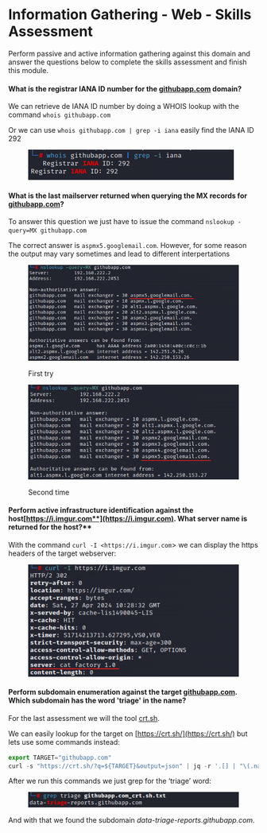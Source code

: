 # Information Gathering - Web - Skills Assessment

Perform passive and active information gathering against this domain and answer the questions below to complete the skills assessment and finish this module.

#### **What is the registrar IANA ID number for the** [**githubapp.com**](http://githubapp.com/) **domain?**

We can retrieve de IANA ID number by doing a WHOIS lookup with the command `whois githubapp.com`

Or we can use `whois githubapp.com | grep -i iana` easily find the IANA ID 292

<figure><img src="../../.gitbook/assets/Screenshot 2024-04-27 105949.png" alt=""><figcaption></figcaption></figure>

#### **What is the last mailserver returned when querying the MX records for** [**githubapp.com**](http://githubapp.com/)**?**

To answer this question we just have to issue the command `nslookup -query=MX githubapp.com`

The correct answer is `aspmx5.googlemail.com`. However, for some reason the output may vary sometimes and lead to different interpertations

<figure><img src="../../.gitbook/assets/Untitled(2).png" alt=""><figcaption><p>First try</p></figcaption></figure>

<figure><img src="../../.gitbook/assets/Untitled(3).png" alt=""><figcaption><p>Second time</p></figcaption></figure>

#### **Perform active infrastructure identification against the host**[**https://i.imgur.com**](https://i.imgur.com)**. What server name is returned for the host?**

With the command `curl -I <https://i.imgur.com`> we can display the https headers of the target webserver:

<figure><img src="../../.gitbook/assets/Untitled(4).png" alt=""><figcaption></figcaption></figure>

#### **Perform subdomain enumeration against the target** [**githubapp.com**](http://githubapp.com/)**. Which subdomain has the word 'triage' in the name?**

For the last assessment we will the tool [crt.sh](http://crt.sh).

We can easily lookup for the target on [https://crt.sh/](https://crt.sh/) but lets use some commands instead:

```javascript
export TARGET="githubapp.com"
curl -s "https://crt.sh/?q=${TARGET}&output=json" | jq -r '.[] | "\(.name_value)\n\(.common_name)"' | sort -u > "${TARGET}_crt.sh.txt"
```

After we run this commands we just grep for the ‘triage’ word:

<figure><img src="../../.gitbook/assets/Screenshot 2024-04-27 122632.png" alt=""><figcaption></figcaption></figure>

And with that we found the subdomain _data-triage-reports.githubapp.com._
